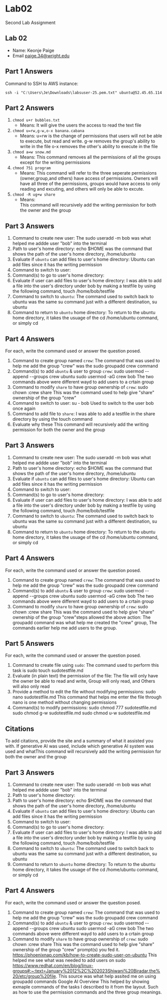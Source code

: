 # Lab02
Second Lab Assignment
## Lab 02

- Name: Keonje Paige
- Email paige.34@wright.edu

## Part 1 Answers

Command to SSH to AWS instance:
```
ssh -i "C:\Users\Je\Downloads\labsuser-25.pem.txt" ubuntu@52.45.65.114
```

## Part 2 Answers

1. `chmod u+r bubbles.txt`
    - Means:
It will give the users the access to read the text file
2. `chmod u=rw,g-w,o-x banana.cabana`
    - Means:
u=rw is the change of permissions that users will not be able to execute, but read and write.
g-w removes the group's ability to write in the file
o-x removes the other's ability to execute in the file
3. `chmod a=w snow.md`
    - Means:
This command removes all the permissions of all the groups except for the writing permissions
4. `chmod 751 program`
    - Means:
This command will refer to the three seperate permissions (owner,group,and others) have access of permissions.
Owners will have all three of the permissions, groups would have access to only reading and excuting, and others
will only be able to excute.
5. `chmod -R ug+w share`
    - Means:                              
    This command will recursively add the writing permission for both the owner and the group
## Part 3 Answers

1. Command to create new user:
The sudo useradd -m bob was what helped me addde user "bob" into the terminal
2. Path to user's home directory:
echo $HOME was the command that shows the path of the user's home directory, /home/ubuntu
3. Evaluate if `ubuntu` can add files to user's home directory:
Ubuntu can add files since it has the writing permission
4. Command to switch to user:
5. Command(s) to go to user's home directory:
6. Evaluate if user can add files to user's home directory:
I was able to add a file into the user's directory under bob by making a testfile by using the following command,
touch /home/bob/testfile
7. Command to switch to `ubuntu`:
The command used to switch back to ubuntu was the same su command just with a different destination,
su ubuntu
8. Command to return to `ubuntu` home directory:
To return to the ubuntu home directory, it takes the usuage of the cd /home/ubuntu command, or simply cd
## Part 4 Answers

For each, write the command used or answer the question posed.

1. Command to create group named `crew`:
The command that was used to help me add the group "crew" was the sudo groupadd crew command
2. Command(s) to add `ubuntu` & user to group `crew`:
sudo usermod --append --groups crew ubuntu
sudo usermod -aG crew bob
The two commands above were different wayd to add users to a crtain group
3. Command to modify `share` to have group ownership of `crew`:
sudo chown :crew share
This was the command used to help give "share" ownership of the group "crew"
4. Command to switch to user:
su - bob
Used to switch to the user bob once again
5. Command to add file to `share`:
I was able to add a testfile in the share directory by using the touch command
6. Evaluate why these This command will recursively add the writing permission for both the owner and the group
## Part 3 Answers

1. Command to create new user:
The sudo useradd -m bob was what helped me addde user "bob" into the terminal
2. Path to user's home directory:
echo $HOME was the command that shows the path of the user's home directory, /home/ubuntu
3. Evaluate if `ubuntu` can add files to user's home directory:
Ubuntu can add files since it has the writing permission
4. Command to switch to user:
5. Command(s) to go to user's home directory:
6. Evaluate if user can add files to user's home directory:
I was able to add a file into the user's directory under bob by making a testfile by using the following command,
touch /home/bob/testfile
7. Command to switch to `ubuntu`:
The command used to switch back to ubuntu was the same su command just with a different destination,
su ubuntu
8. Command to return to `ubuntu` home directory:
To return to the ubuntu home directory, it takes the usuage of the cd /home/ubuntu command, or simply cd
## Part 4 Answers

For each, write the command used or answer the question posed.

1. Command to create group named `crew`:
The command that was used to help me add the group "crew" was the sudo groupadd crew command
2. Command(s) to add `ubuntu` & user to group `crew`:
sudo usermod --append --groups crew ubuntu
sudo usermod -aG crew bob
The two commands above were different wayd to add users to a crtain group
3. Command to modify `share` to have group ownership of `crew`:
sudo chown :crew share
This was the command used to help give "share" ownership of the group "crew"steps allowed the above action:
The groupadd command was what help me created the "crew" group,
The commands earlier help me add users to the group.

## Part 5 Answers

For each, write the command used or answer the question posed.

1. Command to create file using `sudo`:
The command used to perform this task is sudo touch sudotestfile.md
2. Evaluate (in plain text) the permission of the file:
The file will only have the owner be able to read and write, Group will only read, and Others will also only read
3. Provide a method to edit the file without modifying permissions:
 sudo nano sudotestfile.md
This command that helps me enter the file through nano is one method without changing permissions
4. Command(s) to modify permissions:
sudo chmod 777 sudotestfile.md
sudo chmod g-w sudotestfile.md
sudo chmod u-w sudotestfile.md
## Citations

To add citations, provide the site and a summary of what it assisted you with.  If generative AI was used, include which generative AI system was used and whatThis command will recursively add the writing permission for both the owner and the group
## Part 3 Answers

1. Command to create new user:
The sudo useradd -m bob was what helped me addde user "bob" into the terminal
2. Path to user's home directory:
2. Path to user's home directory:
echo $HOME was the command that shows the path of the user's home directory, /home/ubuntu
3. Evaluate if `ubuntu` can add files to user's home directory:
Ubuntu can add files since it has the writing permission
4. Command to switch to user:
5. Command(s) to go to user's home directory:
6. Evaluate if user can add files to user's home directory:
I was able to add a file into the user's directory under bob by making a testfile by using the following command,
touch /home/bob/testfile
7. Command to switch to `ubuntu`:
The command used to switch back to ubuntu was the same su command just with a different destination,
su ubuntu
8. Command to return to `ubuntu` home directory:
To return to the ubuntu home directory, it takes the usuage of the cd /home/ubuntu command, or simply cd
## Part 4 Answers

For each, write the command used or answer the question posed.

1. Command to create group named `crew`:
The command that was used to help me add the group "crew" was the sudo groupadd crew command
2. Command(s) to add `ubuntu` & user to group `crew`:
sudo usermod --append --groups crew ubuntu
sudo usermod -aG crew bob
The two commands above were different wayd to add users to a crtain group
3. Command to modify `share` to have group ownership of `crew`:
sudo chown :crew share
This was the command used to help give "share" ownership of the group "crew" prompt(s) you fed it.
https://phoenixnap.com/kb/how-to-create-sudo-user-on-ubuntu
This helped me see what was needed to add users on sudo
https://www.redhat.com/en/blog/linux-groups#:~:text=January%2012%2C%202023Shiwani%20Biradar,the%20/etc/group%20file.
This source was what help assited me on using groupadd commands 
Google AI Overview
This helped by showing exmaple commands of the tasks I described to it from the layout. Such as how to use the permission commands and the three group meanings.